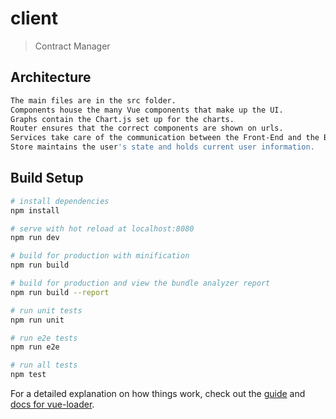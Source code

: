# client

> Contract Manager

## Architecture

``` bash
The main files are in the src folder.
Components house the many Vue components that make up the UI.
Graphs contain the Chart.js set up for the charts.
Router ensures that the correct components are shown on urls.
Services take care of the communication between the Front-End and the Back-End.
Store maintains the user's state and holds current user information.
```

## Build Setup

``` bash
# install dependencies
npm install

# serve with hot reload at localhost:8080
npm run dev

# build for production with minification
npm run build

# build for production and view the bundle analyzer report
npm run build --report

# run unit tests
npm run unit

# run e2e tests
npm run e2e

# run all tests
npm test
```

For a detailed explanation on how things work, check out the [guide](http://vuejs-templates.github.io/webpack/) and [docs for vue-loader](http://vuejs.github.io/vue-loader).

